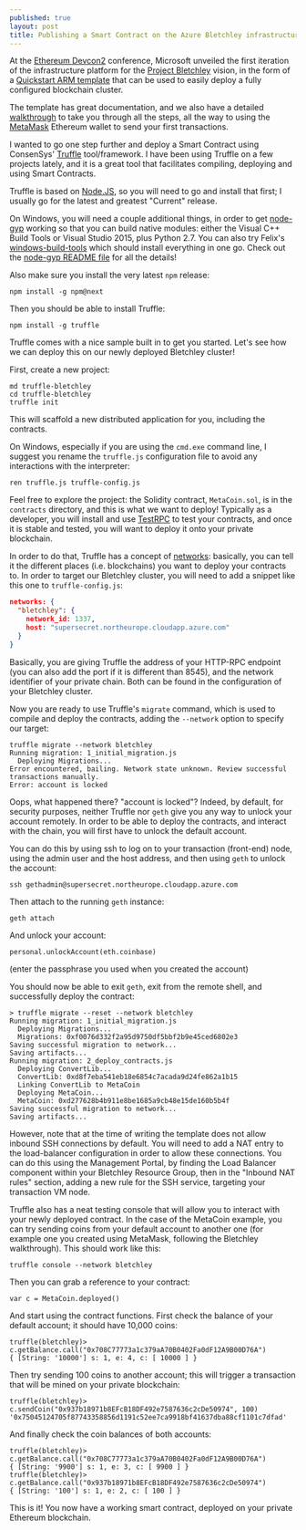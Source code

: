 ```yaml
---
published: true
layout: post
title: Publishing a Smart Contract on the Azure Bletchley infrastructure
---
```


At the [Ethereum Devcon2](https://ethereumfoundation.org/devcon/) conference, Microsoft unveiled the first iteration of the infrastructure platform for the [Project Bletchley](https://azure.microsoft.com/en-us/blog/bletchley-blockchain/) vision, in the form of a [Quickstart ARM template](https://azure.microsoft.com/en-us/documentation/templates/ethereum-consortium-blockchain-network/) that can be used to easily deploy a fully configured blockchain cluster.

The template has great documentation, and we also have a detailed [walkthrough](https://aka.ms/blockchain-consortium-networks) to take you through all the steps, all the way to using the [MetaMask](https://metamask.io/) Ethereum wallet to send your first transactions.

I wanted to go one step further and deploy a Smart Contract using ConsenSys' [Truffle](https://truffle.readthedocs.io/en/latest/) tool/framework. I have been using Truffle on a few projects lately, and it is a great tool that facilitates compiling, deploying and using Smart Contracts.

Truffle is based on [Node.JS](https://nodejs.org/en/), so you will need to go and install that first; I usually go for the latest and greatest "Current" release.

On Windows, you will need a couple additional things, in order to get [node-gyp](https://github.com/nodejs/node-gyp) working so that you can build native modules: either the Visual C++ Build Tools or Visual Studio 2015, plus Python 2.7. You can also try Felix's [windows-build-tools](https://github.com/felixrieseberg/windows-build-tools) which should install everything in one go. Check out the [node-gyp README file](https://github.com/nodejs/node-gyp) for all the details!

Also make sure you install the very latest `npm` release:

```
npm install -g npm@next
```

Then you should be able to install Truffle:

```
npm install -g truffle
```

Truffle comes with a nice sample built in to get you started. Let's see how we can deploy this on our newly deployed Bletchley cluster!

First, create a new project:

```
md truffle-bletchley
cd truffle-bletchley
truffle init
```

This will scaffold a new distributed application for you, including the contracts.

On Windows, especially if you are using the `cmd.exe` command line, I suggest you rename the `truffle.js` configuration file to avoid any interactions with the interpreter:

```
ren truffle.js truffle-config.js
```

Feel free to explore the project: the Solidity contract, `MetaCoin.sol`, is in the `contracts` directory, and this is what we want to deploy! Typically as a developer, you will install and use [TestRPC](https://github.com/ethereumjs/testrpc) to test your contracts, and once it is stable and tested, you will want to deploy it onto your private blockchain.

In order to do that, Truffle has a concept of [networks](https://truffle.readthedocs.io/en/latest/advanced/networks/): basically, you can tell it the different places (i.e. blockchains) you want to deploy your contracts to. In order to target our Bletchley cluster, you will need to add a snippet like this one to `truffle-config.js`:

``` json
networks: {
  "bletchley": {
    network_id: 1337,
    host: "supersecret.northeurope.cloudapp.azure.com"
  }
}
```

Basically, you are giving Truffle the address of your HTTP-RPC endpoint (you can also add the port if it is different than 8545), and the network identifier of your private chain. Both can be found in the configuration of your Bletchley cluster.

Now you are ready to use Truffle's `migrate` command, which is used to compile and deploy the contracts, adding the `--network` option to specify our target:

```
truffle migrate --network bletchley
Running migration: 1_initial_migration.js
  Deploying Migrations...
Error encountered, bailing. Network state unknown. Review successful transactions manually.
Error: account is locked
```

Oops, what happened there? "account is locked"? Indeed, by default, for security purposes, neither Truffle nor `geth` give you any way to unlock your account remotely. In order to be able to deploy the contracts, and interact with the chain, you will first have to unlock the default account.

You can do this by using ssh to log on to your transaction (front-end) node, using the admin user and the host address, and then using `geth` to unlock the account:

```
ssh gethadmin@supersecret.northeurope.cloudapp.azure.com
```

Then attach to the running `geth` instance:

```
geth attach
```

And unlock your account:

```
personal.unlockAccount(eth.coinbase)
```

(enter the passphrase you used when you created the account)

You should now be able to exit `geth`, exit from the remote shell, and successfully deploy the contract:

```
> truffle migrate --reset --network bletchley
Running migration: 1_initial_migration.js
  Deploying Migrations...
  Migrations: 0xf0076d332f2a95d9750df5bbf2b9e45ced6802e3
Saving successful migration to network...
Saving artifacts...
Running migration: 2_deploy_contracts.js
  Deploying ConvertLib...
  ConvertLib: 0xd8f7eba541eb18e6854c7acada9d24fe862a1b15
  Linking ConvertLib to MetaCoin
  Deploying MetaCoin...
  MetaCoin: 0xd277628b4b911e8be1685a9cb48e15de160b5b4f
Saving successful migration to network...
Saving artifacts...
```

However, note that at the time of writing the template does not allow inbound SSH connections by default. You will need to add a NAT entry to the load-balancer configuration in order to allow these connections. You can do this using the Management Portal, by finding the Load Balancer component within your Bletchley Resource Group, then in the "Inbound NAT rules" section, adding a new rule for the SSH service, targeting your transaction VM node.

Truffle also has a neat testing console that will allow you to interact with your newly deployed contract. In the case of the MetaCoin example, you can try sending coins from your default account to another one (for example one you created using MetaMask, following the Bletchley walkthrough). This should work like this:

```
truffle console --network bletchley
```

Then you can grab a reference to your contract:

```
var c = MetaCoin.deployed()
```

And start using the contract functions. First check the balance of your default account; it should have 10,000 coins:

```
truffle(bletchley)> c.getBalance.call("0x708C77773a1c379aA70B0402Fa0dF12A9B00D76A")
{ [String: '10000'] s: 1, e: 4, c: [ 10000 ] }
```

Then try sending 100 coins to another account; this will trigger a transaction that will be mined on your private blockchain:

```
truffle(bletchley)> c.sendCoin("0x937b18971b8EFcB18DF492e7587636c2cDe50974", 100)
'0x75045124705f87743358856d1191c52ee7ca9918bf41637dba88cf1101c7dfad'
```

And finally check the coin balances of both accounts:

```
truffle(bletchley)> c.getBalance.call("0x708C77773a1c379aA70B0402Fa0dF12A9B00D76A")
{ [String: '9900'] s: 1, e: 3, c: [ 9900 ] }
truffle(bletchley)> c.getBalance.call("0x937b18971b8EFcB18DF492e7587636c2cDe50974")
{ [String: '100'] s: 1, e: 2, c: [ 100 ] }
```

This is it! You now have a working smart contract, deployed on your private Ethereum blockchain.

